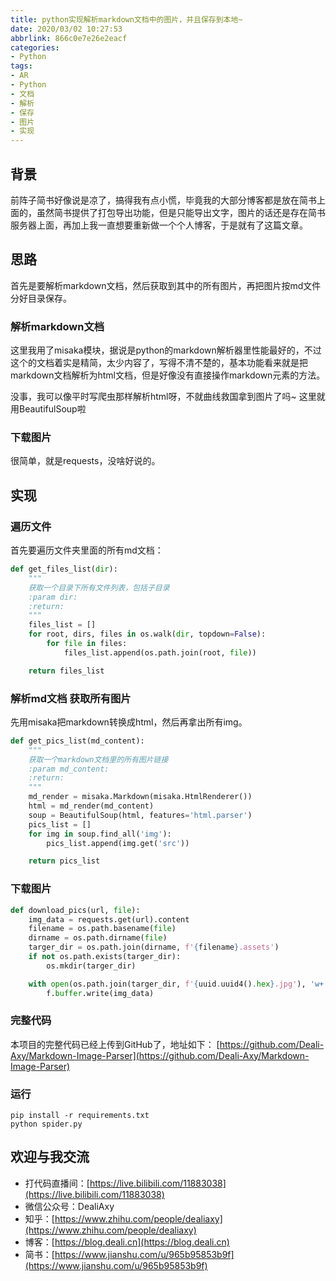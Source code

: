 ```yaml
---
title: python实现解析markdown文档中的图片，并且保存到本地~
date: 2020/03/02 10:27:53
abbrlink: 866c0e7e26e2eacf
categories:
- Python
tags:
- AR
- Python
- 文档
- 解析
- 保存
- 图片
- 实现
---
```

## 背景
前阵子简书好像说是凉了，搞得我有点小慌，毕竟我的大部分博客都是放在简书上面的，虽然简书提供了打包导出功能，但是只能导出文字，图片的话还是存在简书服务器上面，再加上我一直想要重新做一个个人博客，于是就有了这篇文章。

## 思路
首先是要解析markdown文档，然后获取到其中的所有图片，再把图片按md文件分好目录保存。

### 解析markdown文档
这里我用了misaka模块，据说是python的markdown解析器里性能最好的，不过这个的文档着实是精简，太少内容了，写得不清不楚的，基本功能看来就是把markdown文档解析为html文档，但是好像没有直接操作markdown元素的方法。

没事，我可以像平时写爬虫那样解析html呀，不就曲线救国拿到图片了吗~
这里就用BeautifulSoup啦

### 下载图片
很简单，就是requests，没啥好说的。

## 实现
### 遍历文件
首先要遍历文件夹里面的所有md文档：
```python
def get_files_list(dir):
    """
    获取一个目录下所有文件列表，包括子目录
    :param dir:
    :return:
    """
    files_list = []
    for root, dirs, files in os.walk(dir, topdown=False):
        for file in files:
            files_list.append(os.path.join(root, file))

    return files_list
```

### 解析md文档 获取所有图片
先用misaka把markdown转换成html，然后再拿出所有img。
```python
def get_pics_list(md_content):
    """
    获取一个markdown文档里的所有图片链接
    :param md_content:
    :return:
    """
    md_render = misaka.Markdown(misaka.HtmlRenderer())
    html = md_render(md_content)
    soup = BeautifulSoup(html, features='html.parser')
    pics_list = []
    for img in soup.find_all('img'):
        pics_list.append(img.get('src'))

    return pics_list
```

### 下载图片
```python
def download_pics(url, file):
    img_data = requests.get(url).content
    filename = os.path.basename(file)
    dirname = os.path.dirname(file)
    targer_dir = os.path.join(dirname, f'{filename}.assets')
    if not os.path.exists(targer_dir):
        os.mkdir(targer_dir)

    with open(os.path.join(targer_dir, f'{uuid.uuid4().hex}.jpg'), 'w+') as f:
        f.buffer.write(img_data)
```

### 完整代码
本项目的完整代码已经上传到GitHub了，地址如下：
[https://github.com/Deali-Axy/Markdown-Image-Parser](https://github.com/Deali-Axy/Markdown-Image-Parser)

### 运行
```
pip install -r requirements.txt
python spider.py
```

## 欢迎与我交流
- 打代码直播间：[https://live.bilibili.com/11883038](https://live.bilibili.com/11883038)
- 微信公众号：DealiAxy
- 知乎：[https://www.zhihu.com/people/dealiaxy](https://www.zhihu.com/people/dealiaxy)
- 博客：[https://blog.deali.cn](https://blog.deali.cn)
- 简书：[https://www.jianshu.com/u/965b95853b9f](https://www.jianshu.com/u/965b95853b9f)

